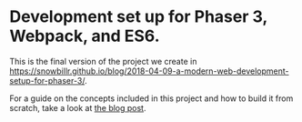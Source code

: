 # Development set up for Phaser 3, Webpack, and ES6.

This is the final version of the project we create in https://snowbillr.github.io/blog/2018-04-09-a-modern-web-development-setup-for-phaser-3/.

For a guide on the concepts included in this project and how to build it from scratch, take a look at [the blog post](https://snowbillr.github.io/blog/2018-04-09-a-modern-web-development-setup-for-phaser-3/).
